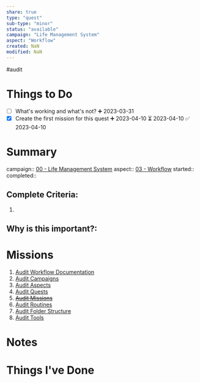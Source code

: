 ```yaml
---
share: true
type: "quest"
sub-type: "minor"
status: "available"
campaign: "Life Management System"
aspect: "Workflow"
created: NaN 
modified: NaN
---
```

 
 #audit
# Things to Do
- [ ] What's working and what's not? ➕ 2023-03-31
- [x] Create the first mission for this quest ➕ 2023-04-10 ⏳ 2023-04-10 ✅ 2023-04-10
# Summary
campaign:: [00 - Life Management System](./00%20-%20Life%20Management%20System.md)
aspect:: [03 - Workflow](./03%20-%20Workflow.md)
started:: 
completed::
## Complete Criteria:
1. 

## Why is this important?:

# Missions
1. [Audit Workflow Documentation](./Audit%20Workflow%20Documentation.md)
2. [Audit Campaigns](Audit%20Campaigns.md)
3. [Audit Aspects](Audit%20Aspects.md)
4. [Audit Quests](./Audit%20Quests.md)
5. ~~[Audit Missions](./Audit%20Missions.md)~~
6. [Audit Routines](./Audit%20Routines.md)
7. [Audit Folder Structure](./Audit%20Folder%20Structure.md)
8. [Audit Tools](./Audit%20Tools.md)

# Notes

# Things I've Done